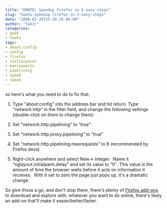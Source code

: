 ```yaml
---
title: "HOWTO: Speedup Firefox in 5 easy steps"
slug: "howto-speedup-firefox-in-5-easy-steps"
date: "2008-02-20T15:39:29-06:00"
author: "fak3r"
categories:
- geek
- howto
tags:
- about:config
- config
- firefox
- initialpaint
- maxrequests
- pipelining
- speed
- tweak
---
```


 so here's what you need to do to fix that.



	
  1. Type “about:config” into the address bar and hit return. Type “network.http” in the filter field, and change the following settings (double-click on them to change them):

	
  2. Set “network.http.pipelining” to “true”

	
  3. Set “network.http.proxy.pipelining” to “true”

	
  4. Set “network.http.pipelining.maxrequests” to 8 (recommended by Firefox devs)

	
  5. Right-click anywhere and select New-> Integer.  Name it “nglayout.initialpaint.delay” and set its value to “0″. This value is the amount of time the browser waits before it acts on information it receives.  With it set to zero the page just pops up, it's a dramatic change.


So give those a go, and don't stop there, there's plenty of [Firefox add-ons](https://addons.mozilla.org/en-US/firefox/recommended) to download and explore with; whatever you want to do online, there's likely an add-on that'll make it easier/better/faster.
